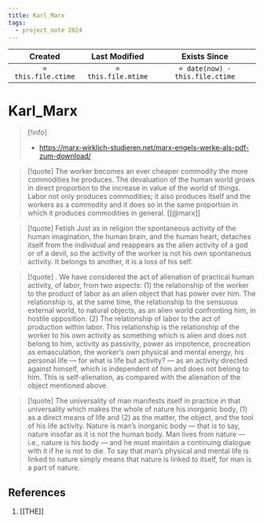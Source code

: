 ```yaml
---
title: Karl_Marx
tags:
  - project_note 2024
---
```

|       Created       |    Last Modified    |          Exists Since           |
| :-----------------: | :-----------------: | :-----------------------------: |
| `= this.file.ctime` | `= this.file.mtime` | `= date(now) - this.file.ctime` |

# Karl_Marx
>[!info]
> - https://marx-wirklich-studieren.net/marx-engels-werke-als-pdf-zum-download/

> [!quote] 
> The worker becomes an ever cheaper commodity the more commodities he produces. The devaluation of the human world grows in direct proportion to the increase in value of the world of things. Labor not only produces commodities; it also produces itself and the workers as a commodity and it does so in the same proportion in which it produces commodities in general. [[@marx]]

> [!quote] Fetish
> Just as in religion the spontaneous activity of the human imagination, the human brain, and the human heart, detaches itself from the individual and reappears as the alien activity of a god or of a devil, so the activity of the worker is not his own spontaneous activity. It belongs to another, it is a loss of his self.

> [!quote] 
> . We have considered the act of alienation of practical human activity, of labor, from two aspects: (1) the relationship of the worker to the product of labor as an alien object that has power over him. The relationship is, at the same time, the relationship to the sensuous external world, to natural objects, as an alien world confronting him, in hostile opposition. (2) The relationship of labor to the act of production within labor. This relationship is the relationship of the worker to his own activity as something which is alien and does not belong to him, activity as passivity, power as impotence, procreation as emasculation, the worker’s own physical and mental energy, his personal life — for what is life but activity? — as an activity directed against himself, which is independent of him and does not belong to him. This is self-alienation, as compared with the alienation of the object mentioned above.

> [!quote] 
The universality of man manifests itself in practice in that universality which makes the whole of nature his inorganic body, (1) as a direct means of life and (2) as the matter, the object, and the tool of his life activity. Nature is man’s inorganic body — that is to say, nature insofar as it is not the human body. Man lives from nature — i.e., nature is his body — and he must maintain a continuing dialogue with it if he is not to die. To say that man’s physical and mental life is linked to nature simply means that nature is linked to itself, for man is a part of nature.

## References
1. [[THE]]
